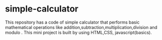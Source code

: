 # simple-calculator
This repository has a code of simple calculator that performs basic mathematical operations like addition,subtraction,multiplication,division and modulo . This mini project is built by using HTML,CSS, javascript(basics).
